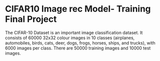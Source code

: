 # CIFAR10 Image rec Model- Training Final Project
 
The CIFAR-10 Dataset is an important image classification dataset. It consists of 60000 32x32 colour images in 10 classes (airplanes, automobiles, birds, cats, deer, dogs, frogs, horses, ships, and trucks), with 6000 images per class. There are 50000 training images and 10000 test images.
